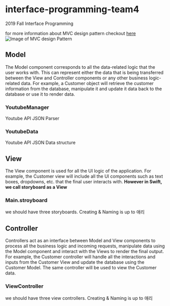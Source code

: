# interface-programming-team4
2019 Fall Interface Programming

for more information about MVC design pattern checkout [here](https://medium.com/ios-os-x-development/modern-mvc-39042a9097ca)
![Image of MVC design Pattern](https://miro.medium.com/max/2608/1*la8KCs0AKSzVGShoLQo2oQ.png)

## Model
The Model component corresponds to all the data-related logic that the user works with. This can represent either the data that is being transferred between the View and Controller components or any other business logic-related data. For example, a Customer object will retrieve the customer information from the database, manipulate it and update it data back to the database or use it to render data.

### YoutubeManager
Youtube API JSON Parser

### YoutubeData
Youtube API JSON Data structure

## View
The View component is used for all the UI logic of the application. For example, the Customer view will include all the UI components such as text boxes, dropdowns, etc. that the final user interacts with.
**However in Swift, we call storyboard as a View**

### Main.stroyboard
we should have three storyboards. Creating & Naming is up to 애리

## Controller
Controllers act as an interface between Model and View components to process all the business logic and incoming requests, manipulate data using the Model component and interact with the Views to render the final output. For example, the Customer controller will handle all the interactions and inputs from the Customer View and update the database using the Customer Model. The same controller will be used to view the Customer data.

### ViewController
we should have three view controllers. Creating & Naming is up to 애리
